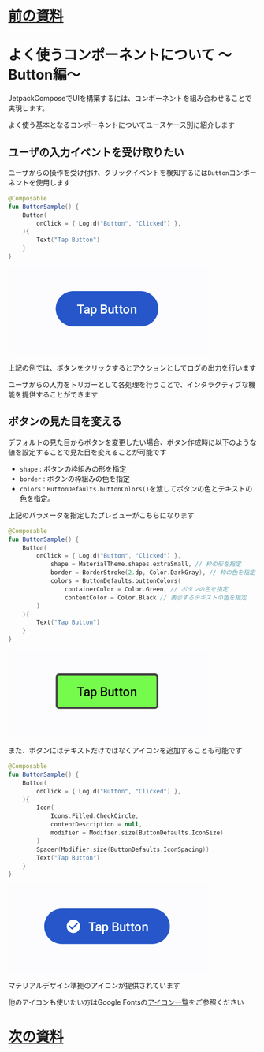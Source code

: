 # [前の資料](./03-よく使うComponentについて%20〜Text〜.md)
# よく使うコンポーネントについて 〜Button編〜

JetpackComposeでUIを構築するには、コンポーネントを組み合わせることで実現します。

よく使う基本となるコンポーネントについてユースケース別に紹介します

## ユーザの入力イベントを受け取りたい
ユーザからの操作を受け付け、クリックイベントを検知するには`Button`コンポーネントを使用します

```kotlin
@Composable
fun ButtonSample() {
    Button(
        onClick = { Log.d("Button", "Clicked") },
    ){
        Text("Tap Button")
    }
}
```
![Button Sample](../image/component_sample/button_sample.png)

上記の例では、ボタンをクリックするとアクションとしてログの出力を行います

ユーザからの入力をトリガーとして各処理を行うことで、インタラクティブな機能を提供することができます

## ボタンの見た目を変える
デフォルトの見た目からボタンを変更したい場合、ボタン作成時に以下のような値を設定することで見た目を変えることが可能です

- `shape` : ボタンの枠組みの形を指定
- `border` : ボタンの枠組みの色を指定
- `colors` : `ButtonDefaults.buttonColors()`を渡してボタンの色とテキストの色を指定。

上記のパラメータを指定したプレビューがこちらになります

```kotlin
@Composable
fun ButtonSample() {
    Button(
        onClick = { Log.d("Button", "Clicked") },
            shape = MaterialTheme.shapes.extraSmall, // 枠の形を指定
            border = BorderStroke(2.dp, Color.DarkGray), // 枠の色を指定
            colors = ButtonDefaults.buttonColors(
                containerColor = Color.Green, // ボタンの色を指定
                contentColor = Color.Black // 表示するテキストの色を指定
        )
    ){
        Text("Tap Button")
    }
}
```

![Custom Button](../image/component_sample/button_sample_custom.png)

また、ボタンにはテキストだけではなくアイコンを追加することも可能です

```kotlin
@Composable
fun ButtonSample() {
    Button(
        onClick = { Log.d("Button", "Clicked") },
    ){
        Icon(
            Icons.Filled.CheckCircle,
            contentDescription = null,
            modifier = Modifier.size(ButtonDefaults.IconSize)
        )
        Spacer(Modifier.size(ButtonDefaults.IconSpacing))
        Text("Tap Button")
    }
}
```

![Custom Button](../image/component_sample/button_sample_icon.png
)

マテリアルデザイン準拠のアイコンが提供されています

他のアイコンも使いたい方はGoogle Fontsの[アイコン一覧](https://fonts.google.com/icons)をご参照ください

# [次の資料](./05-よく使うComponentについて%20〜Image〜.md)
